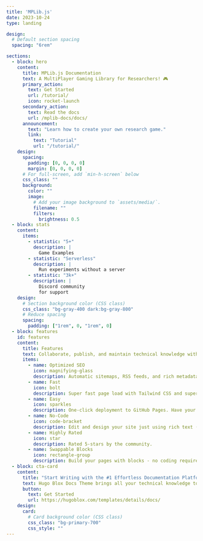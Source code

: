 ```yaml
---
title: 'MPLib.js'
date: 2023-10-24
type: landing

design:
  # Default section spacing
  spacing: "6rem"

sections:
  - block: hero
    content:
      title: MPLib.js Documentation
      text: A MultiPlayer Gaming Library for Researchers! 🎮
      primary_action:
        text: Get Started
        url: /tutorial/
        icon: rocket-launch
      secondary_action:
        text: Read the docs
        url: /mplib-docs/docs/
      announcement:
        text: "Learn how to create your own research game."
        link:
          text: "Tutorial"
          url: "/tutorial/"
    design:
      spacing:
        padding: [0, 0, 0, 0]
        margin: [0, 0, 0, 0]
      # For full-screen, add `min-h-screen` below
      css_class: ""
      background:
        color: ""
        image:
          # Add your image background to `assets/media/`.
          filename: ""
          filters:
            brightness: 0.5
  - block: stats
    content:
      items:
        - statistic: "5+"
          description: |
            Game Examples
        - statistic: "Serverless"
          description: |
            Run experiments without a server
        - statistic: "3k+"
          description: |
            Discord community  
            for support
    design:
      # Section background color (CSS class)
      css_class: "bg-gray-400 dark:bg-gray-800"
      # Reduce spacing
      spacing:
        padding: ["1rem", 0, "1rem", 0]
  - block: features
    id: features
    content:
      title: Features
      text: Collaborate, publish, and maintain technical knowledge with an all-in-one documentation site. Used by 100,000+ startups, enterprises, and researchers.
      items:
        - name: Optimized SEO
          icon: magnifying-glass
          description: Automatic sitemaps, RSS feeds, and rich metadata take the pain out of SEO and syndication.
        - name: Fast
          icon: bolt
          description: Super fast page load with Tailwind CSS and super fast site building with Hugo.
        - name: Easy
          icon: sparkles
          description: One-click deployment to GitHub Pages. Have your new website live within 5 minutes!
        - name: No-Code
          icon: code-bracket
          description: Edit and design your site just using rich text (Markdown) and configurable YAML parameters.
        - name: Highly Rated
          icon: star
          description: Rated 5-stars by the community.
        - name: Swappable Blocks
          icon: rectangle-group
          description: Build your pages with blocks - no coding required!
  - block: cta-card
    content:
      title: "Start Writing with the #1 Effortless Documentation Platform"
      text: Hugo Blox Docs Theme brings all your technical knowledge together in a single, centralized knowledge base. Easily search and edit it with the tools you use every day!
      button:
        text: Get Started
        url: https://hugoblox.com/templates/details/docs/
    design:
      card:
        # Card background color (CSS class)
        css_class: "bg-primary-700"
        css_style: ""
---
```

